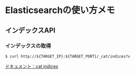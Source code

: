# Elasticsearchの使い方メモ
## インデックスAPI
### インデックスの取得

```
$ curl http://${TARGET_IP}:${TARGET_PORT}/_cat/indices?v
```
[ドキュメント：cat indices](https://www.elastic.co/guide/en/elasticsearch/reference/current/cat-indices.html)  
